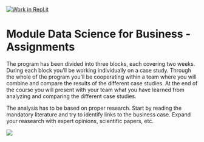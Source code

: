 [![Work in Repl.it](https://classroom.github.com/assets/work-in-replit-14baed9a392b3a25080506f3b7b6d57f295ec2978f6f33ec97e36a161684cbe9.svg)](https://classroom.github.com/online_ide?assignment_repo_id=4027692&assignment_repo_type=AssignmentRepo)
# Module Data Science for Business - Assignments

The program has been divided into three blocks, each covering two weeks. During each block you’ll be working individually on a case study. Through the whole of the program you’ll be cooperating within a team where you will combine and compare the results of the different case studies. At the end of the course you will present with your team what you have learned from analyzing and comparing the different case studies.

The analysis has to be based on proper research. Start by reading the mandatory literature and try to identify links to the business case. Expand your reasearch with expert opinions, scientific papers, etc.

![](http://www.boxedcartoon.com/wp-content/uploads/2014/09/artflow_201409041016.jpg)